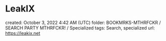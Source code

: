 # LeakIX

created: October 3, 2022 4:42 AM (UTC)
folder: BOOKMRKS-MTHRFCKR / SEARCH PARTY MTHRFCKR! / Specialized
tags: Search, specialized
url: https://leakix.net